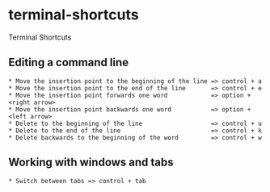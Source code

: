 # terminal-shortcuts
Terminal Shortcuts

## Editing a command line
```
* Move the insertion point to the beginning of the line => control + a
* Move the insertion point to the end of the line       => control + e
* Move the insertion point forwards one word            => option + <right arrow>
* Move the insertion point backwards one word           => option + <left arrow>
* Delete to the beginning of the line                   => control + u
* Delete to the end of the line                         => control + k
* Delete backwards to the beginning of the word         => control + w
```
## Working with windows and tabs
```
* Switch between tabs => control + tab
```
